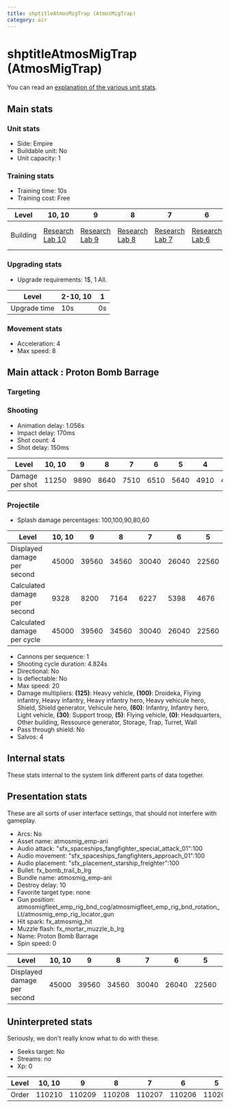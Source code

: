 ```yaml
---
title: shptitleAtmosMigTrap (AtmosMigTrap)
category: air
---
```


# shptitleAtmosMigTrap (AtmosMigTrap)

You can read an [explanation  of the various unit stats](unitexplained.md).

## Main stats

### Unit stats

  * Side: Empire
  * Buildable unit: No
  * Unit capacity: 1

### Training stats

  * Training time: 10s
  * Training cost: Free

|Level   |10, 10                                  |9                                      |8                                      |7                                      |6                                      |5                                      |4                                      |3                                      |2                                      |1                                            |
|--------|----------------------------------------|---------------------------------------|---------------------------------------|---------------------------------------|---------------------------------------|---------------------------------------|---------------------------------------|---------------------------------------|---------------------------------------|---------------------------------------------|
|Building|[Research Lab 10](empireOffenseLab.html)|[Research Lab 9](empireOffenseLab.html)|[Research Lab 8](empireOffenseLab.html)|[Research Lab 7](empireOffenseLab.html)|[Research Lab 6](empireOffenseLab.html)|[Research Lab 5](empireOffenseLab.html)|[Research Lab 4](empireOffenseLab.html)|[Research Lab 3](empireOffenseLab.html)|[Research Lab 2](empireOffenseLab.html)|[Starship Command 1](empireFleetCommand.html)|


### Upgrading stats

  * Upgrade requirements: 1$, 1 All.

|Level       |2-10, 10|1 |
|------------|--------|--|
|Upgrade time|10s     |0s|


### Movement stats

  * Acceleration: 4
  * Max speed: 8

## Main attack : Proton Bomb Barrage

### Targeting


### Shooting

  * Animation delay: 1.056s
  * Impact delay: 170ms
  * Shot count: 4
  * Shot delay: 150ms

|Level          |10, 10|9   |8   |7   |6   |5   |4   |3   |2   |1   |
|---------------|------|----|----|----|----|----|----|----|----|----|
|Damage per shot|11250 |9890|8640|7510|6510|5640|4910|4330|3930|3750|


### Projectile

  * Splash damage percentages: 100,100,90,80,60

|Level                       |10, 10|9    |8    |7    |6    |5    |4    |3    |2    |1    |
|----------------------------|------|-----|-----|-----|-----|-----|-----|-----|-----|-----|
|Displayed damage per second |45000 |39560|34560|30040|26040|22560|19640|17320|15720|15000|
|Calculated damage per second|9328  |8200 |7164 |6227 |5398 |4676 |4071 |3590 |3258 |3109 |
|Calculated damage per cycle |45000 |39560|34560|30040|26040|22560|19640|17320|15720|15000|


  * Cannons per sequence: 1
  * Shooting cycle duration: 4.824s
  * Directional: No
  * Is deflectable: No
  * Max speed: 20
  * Damage multipliers: **(125)**: Heavy vehicle, **(100)**: Droideka, Flying infantry, Heavy infantry, Heavy infantry hero, Heavy vehicule hero, Shield, Shield generator, Vehicule hero, **(60)**: Infantry, Infantry hero, Light vehicle, **(30)**: Support troop, **(5)**: Flying vehicle, **(0)**: Headquarters, Other building, Ressource generator, Storage, Trap, Turret, Wall
  * Pass through shield: No
  * Salvos: 4

## Internal stats

These stats internal to the system link different parts of data together.


## Presentation stats

These are all sorts of user interface settings, that should not interfere with gameplay.

  * Arcs: No
  * Asset name: atmosmig_emp-ani
  * Audio attack: "sfx_spaceships_fangfighter_special_attack_01":100
  * Audio movement: "sfx_spaceships_fangfighters_approach_01":100
  * Audio placement: "sfx_placement_starship_freighter":100
  * Bullet: fx_bomb_trail_b_lrg
  * Bundle name: atmosmig_emp-ani
  * Destroy delay: 10
  * Favorite target type: none
  * Gun position: atmosmigfleet_emp_rig_bnd_cog/atmosmigfleet_emp_rig_bnd_rotation_Lt/atmosmig_emp_rig_locator_gun
  * Hit spark: fx_atmosmig_hit
  * Muzzle flash: fx_mortar_muzzle_b_lrg
  * Name: Proton Bomb Barrage
  * Spin speed: 0

|Level                      |10, 10|9    |8    |7    |6    |5    |4    |3    |2    |1    |
|---------------------------|------|-----|-----|-----|-----|-----|-----|-----|-----|-----|
|Displayed damage per second|45000 |39560|34560|30040|26040|22560|19640|17320|15720|15000|


## Uninterpreted stats

Seriously, we don't really know what to do with these.

  * Seeks target: No
  * Streams: no
  * Xp: 0

|Level|10, 10|9     |8     |7     |6     |5     |4     |3     |2     |1     |
|-----|------|------|------|------|------|------|------|------|------|------|
|Order|110210|110209|110208|110207|110206|110205|110204|110203|110202|110201|



